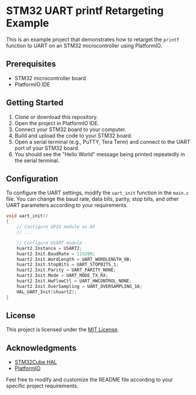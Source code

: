 # STM32 UART printf Retargeting Example

This is an example project that demonstrates how to retarget the `printf` function to UART on an STM32 microcontroller using PlatformIO.

## Prerequisites

- STM32 microcontroller board
- PlatformIO IDE

## Getting Started

1. Clone or download this repository.
2. Open the project in PlatformIO IDE.
3. Connect your STM32 board to your computer.
4. Build and upload the code to your STM32 board.
5. Open a serial terminal (e.g., PuTTY, Tera Term) and connect to the UART port of your STM32 board.
6. You should see the "Hello World" message being printed repeatedly in the serial terminal.

## Configuration

To configure the UART settings, modify the `uart_init` function in the `main.c` file. You can change the baud rate, data bits, parity, stop bits, and other UART parameters according to your requirements.

```c
void uart_init()
{
    // Configure GPIO module as AF
    // ...

    // Configure USART module
    huart2.Instance = USART2;
    huart2.Init.BaudRate = 115200;
    huart2.Init.WordLength = UART_WORDLENGTH_8B;
    huart2.Init.StopBits = UART_STOPBITS_1;
    huart2.Init.Parity = UART_PARITY_NONE;
    huart2.Init.Mode = UART_MODE_TX_RX;
    huart2.Init.HwFlowCtl = UART_HWCONTROL_NONE;
    huart2.Init.OverSampling = UART_OVERSAMPLING_16;
    HAL_UART_Init(&huart2);
}
```


## License

This project is licensed under the [MIT License](vscode-file://vscode-app/c:/Users/Bhupender%20Dangwal/AppData/Local/Programs/Microsoft%20VS%20Code/resources/app/out/vs/code/electron-sandbox/workbench/workbench.html "LICENSE").

## Acknowledgments

* [STM32Cube HAL](vscode-file://vscode-app/c:/Users/Bhupender%20Dangwal/AppData/Local/Programs/Microsoft%20VS%20Code/resources/app/out/vs/code/electron-sandbox/workbench/workbench.html "https://www.st.com/en/embedded-software/stm32cube-mcu-packages.html")
* [PlatformIO](vscode-file://vscode-app/c:/Users/Bhupender%20Dangwal/AppData/Local/Programs/Microsoft%20VS%20Code/resources/app/out/vs/code/electron-sandbox/workbench/workbench.html "https://platformio.org/")

Feel free to modify and customize the README file according to your specific project requirements.
